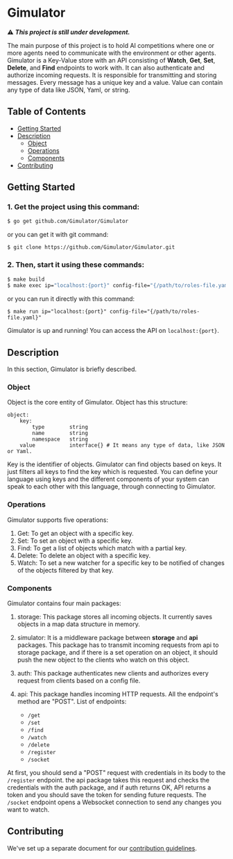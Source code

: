 # Gimulator

:warning: **_This project is still under development._**

The main purpose of this project is to hold AI competitions where one or more agents need to communicate with the environment or other agents. Gimulator is a Key-Value store with an API consisting of **Watch**, **Get**, **Set**, **Delete**, and **Find** endpoints to work with. It can also authenticate and authorize incoming requests. It is responsible for transmitting and storing messages. Every message has a unique key and a value. Value can contain any type of data like JSON, Yaml, or string.

## Table of Contents

- [Getting Started](#getting-started)
- [Description](#description)
  - [Object](#object)
  - [Operations](#operations)
  - [Components](#components)
- [Contributing](#contributing)

## Getting Started

### 1. Get the project using this command:

```bash
$ go get github.com/Gimulator/Gimulator
```
or you can get it with git command:
```
$ git clone https://github.com/Gimulator/Gimulator.git
```

### 2. Then, start it using these commands:

```bash
$ make build
$ make exec ip="localhost:{port}" config-file="{/path/to/roles-file.yaml}"
```
or you can run it directly with this command:
```
$ make run ip="localhost:{port}" config-file="{/path/to/roles-file.yaml}"
```

Gimulator is up and running! You can access the API on `localhost:{port}`.

## Description

In this section, Gimulator is briefly described.

### Object

Object is the core entity of Gimulator. Object has this structure:

```
object:
    key:
        type        string
        name        string
        namespace   string
    value           interface{} # It means any type of data, like JSON or Yaml.
```

Key is the identifier of objects. Gimulator can find objects based on keys. It just filters all keys to find the key which is requested. You can define your language using keys and the different components of your system can speak to each other with this language, through connecting to Gimulator.

### Operations

Gimulator supports five operations:

 1. Get: To get an object with a specific key.
 2. Set: To set an object with a specific key.
 3. Find: To get a list of objects which match with a partial key.
 4. Delete: To delete an object with a specific key.
 5. Watch: To set a new watcher for a specific key to be notified of changes of the objects filtered by that key.

### Components

Gimulator contains four main packages:

1. storage: This package stores all incoming objects. It currently saves objects in a map data structure in memory.
2. simulator: It is a middleware package between **storage** and **api** packages. This package has to transmit incoming requests from api to storage package, and if there is a set operation on an object, it should push the new object to the clients who watch on this object.
3. auth: This package authenticates new clients and authorizes every request from clients based on a config file.
4. api: This package handles incoming HTTP requests. All the endpoint's method are "POST". List of endpoints:

    * `/get`
    * `/set`
    * `/find`
    * `/watch`
    * `/delete`
    * `/register`
    * `/socket`

At first, you should send a "POST" request with credentials in its body to the `/register` endpoint. the api package takes this request and checks the credentials with the auth package, and if auth returns OK, API returns a token and you should save the token for sending future requests.
The `/socket` endpoint opens a Websocket connection to send any changes you want to watch.

## Contributing

We've set up a separate document for our [contribution guidelines](https://github.com/Gimulator/Gimulator/blob/readme/CONTRIBUTING.md).
